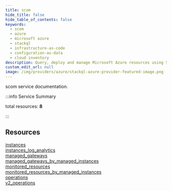 ```yaml
---
title: scom
hide_title: false
hide_table_of_contents: false
keywords:
  - scom
  - azure
  - microsoft azure
  - stackql
  - infrastructure-as-code
  - configuration-as-data
  - cloud inventory
description: Query, deploy and manage Microsoft Azure resources using SQL
custom_edit_url: null
image: /img/providers/azure/stackql-azure-provider-featured-image.png
---
```


scom service documentation.

:::info Service Summary

<div class="row">
<div class="providerDocColumn">
<span>total resources:&nbsp;<b>8</b></span><br />
</div>
</div>

:::

## Resources
<div class="row">
<div class="providerDocColumn">
<a href="/providers/azure/scom/instances/">instances</a><br />
<a href="/providers/azure/scom/instances_log_analytics/">instances_log_analytics</a><br />
<a href="/providers/azure/scom/managed_gateways/">managed_gateways</a><br />
<a href="/providers/azure/scom/managed_gateways_by_managed_instances/">managed_gateways_by_managed_instances</a>
</div>
<div class="providerDocColumn">
<a href="/providers/azure/scom/monitored_resources/">monitored_resources</a><br />
<a href="/providers/azure/scom/monitored_resources_by_managed_instances/">monitored_resources_by_managed_instances</a><br />
<a href="/providers/azure/scom/operations/">operations</a><br />
<a href="/providers/azure/scom/v2_operations/">v2_operations</a>
</div>
</div>